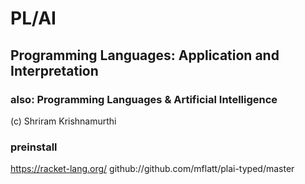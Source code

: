 # PL/AI
## Programming Languages: Application and Interpretation
### also: Programming Languages & Artificial Intelligence

(c) Shriram Krishnamurthi

### preinstall

https://racket-lang.org/
github://github.com/mflatt/plai-typed/master
